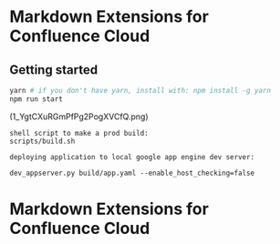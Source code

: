 # Markdown Extensions for Confluence Cloud

## Getting started

```bash
yarn # if you don't have yarn, install with: npm install -g yarn
npm run start
```
(1_YgtCXuRGmPfPg2PogXVCfQ.png)

```
shell script to make a prod build:
scripts/build.sh
```

```
deploying application to local google app engine dev server:

dev_appserver.py build/app.yaml --enable_host_checking=false
```
# Markdown Extensions for Confluence Cloud
